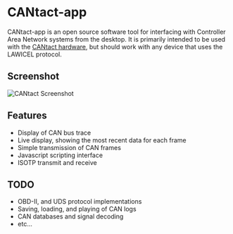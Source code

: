 # CANtact-app

CANtact-app is an open source software tool for interfacing with Controller Area
Network systems from the desktop. It is primarily intended to be used with the
[CANtact hardware](https://github.com/linklayer/cantact-hw), but should work
with any device that uses the LAWICEL protocol.

## Screenshot
![CANtact Screenshot](https://raw.github.com/linklayer/cantact-app/master/cantact-screenshot.png)

## Features
- Display of CAN bus trace
- Live display, showing the most recent data for each frame
- Simple transmission of CAN frames
- Javascript scripting interface
- ISOTP transmit and receive

## TODO
- OBD-II, and UDS protocol implementations
- Saving, loading, and playing of CAN logs
- CAN databases and signal decoding
- etc...
